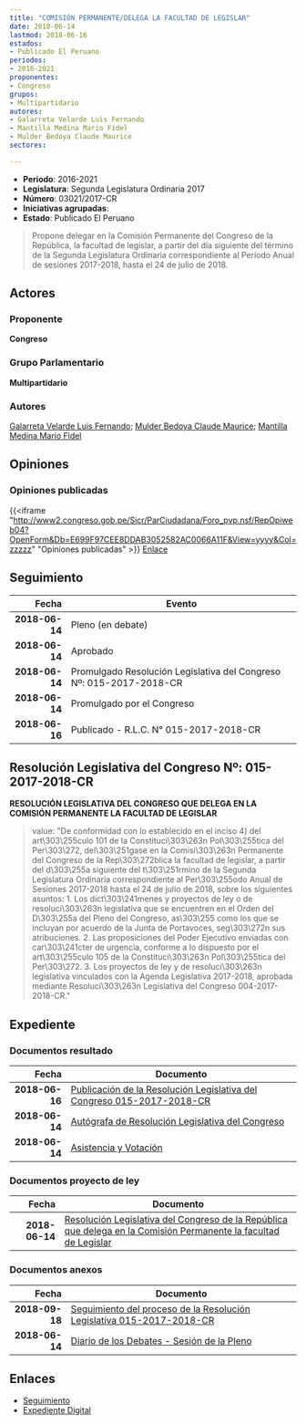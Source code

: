 ```yaml
---
title: "COMISIÓN PERMANENTE/DELEGA LA FACULTAD DE LEGISLAR"
date: 2018-06-14
lastmod: 2018-06-16
estados:
- Publicado El Peruano
periodos:
- 2016-2021
proponentes:
- Congreso
grupos:
- Multipartidario
autores:
- Galarreta Velarde Luis Fernando
- Mantilla Medina Mario Fidel
- Mulder Bedoya Claude Maurice
sectores:

---
```

- **Periodo**: 2016-2021
- **Legislatura**: Segunda Legislatura Ordinaria 2017
- **Número**: 03021/2017-CR
- **Iniciativas agrupadas**: 
- **Estado**: Publicado El Peruano

> Propone delegar en la Comisión Permanente del Congreso de la República, la facultad de legislar, a partir del día siguiente del término de la Segunda Legislatura Ordinaria correspondiente al Período Anual de sesiones 2017-2018, hasta el 24 de julio de 2018.


## Actores

### Proponente

**Congreso**

### Grupo Parlamentario

**Multipartidario**

### Autores

[Galarreta Velarde Luis Fernando](mailto:mailto:lgalarreta@congreso.gob.pe); [Mulder Bedoya Claude Maurice](mailto:mailto:mmulder@congreso.gob.pe); [Mantilla Medina Mario Fidel](mailto:mailto:mmantilla@congreso.gob.pe)

## Opiniones

### Opiniones publicadas

{{<iframe "http://www2.congreso.gob.pe/Sicr/ParCiudadana/Foro_pvp.nsf/RepOpiweb04?OpenForm&Db=E699F97CEE8DDAB3052582AC0066A11F&View=yyyy&Col=zzzzz" "Opiniones publicadas" >}}
[Enlace](http://www2.congreso.gob.pe/Sicr/ParCiudadana/Foro_pvp.nsf/RepOpiweb04?OpenForm&Db=E699F97CEE8DDAB3052582AC0066A11F&View=yyyy&Col=zzzzz)


## Seguimiento

| Fecha | Evento |
|------:|--------|
| **2018-06-14** | Pleno (en debate) |
| **2018-06-14** | Aprobado |
| **2018-06-14** | Promulgado Resolución Legislativa del Congreso Nº: 015-2017-2018-CR |
| **2018-06-14** | Promulgado por el Congreso |
| **2018-06-16** | Publicado - R.L.C. N° 015-2017-2018-CR |

## Resolución Legislativa del Congreso Nº: 015-2017-2018-CR

**RESOLUCIÓN LEGISLATIVA DEL CONGRESO QUE DELEGA EN LA COMISIÓN PERMANENTE LA FACULTAD DE LEGISLAR**

> value: "De conformidad con lo establecido en el inciso 4) del art\303\255culo 101 de la Constituci\303\263n Pol\303\255tica del Per\303\272, del\303\251gase en la Comisi\303\263n Permanente del Congreso de la Rep\303\272blica la facultad de legislar, a partir del d\303\255a siguiente del t\303\251rmino de la Segunda Legislatura Ordinaria correspondiente al Per\303\255odo Anual de Sesiones 2017-2018 hasta el 24 de julio de 2018, sobre los siguientes asuntos: 1. Los dict\303\241menes y proyectos de ley o de resoluci\303\263n legislativa que se encuentren en el Orden del D\303\255a del Pleno del Congreso, as\303\255 como los que se incluyan por acuerdo de la Junta de Portavoces, seg\303\272n sus atribuciones. 2. Las proposiciones del Poder Ejecutivo enviadas con car\303\241cter de urgencia, conforme a lo dispuesto por el art\303\255culo 105 de la Constituci\303\263n Pol\303\255tica del Per\303\272. 3. Los proyectos de ley y de resoluci\303\263n legislativa vinculados con la Agenda Legislativa 2017-2018, aprobada mediante Resoluci\303\263n Legislativa del Congreso 004-2017-2018-CR."


## Expediente

### Documentos resultado

| Fecha | Documento |
|------:|-----------|
| **2018-06-16** | [Publicación de la Resolución Legislativa del Congreso 015-2017-2018-CR](http://www.leyes.congreso.gob.pe/Documentos/2016_2021/Resolucion_Legislativa_del_Congreso/RLC-015-2017-2018-CR.pdf) |
| **2018-06-14** | [Autógrafa de Resolución Legislativa del Congreso](http://www.leyes.congreso.gob.pe/Documentos/2016_2021/Autografas/Resolucion_Legislativa_del_Congreso/AU0302120180614.pdf) |
| **2018-06-14** | [Asistencia y Votación](http://www.leyes.congreso.gob.pe/Documentos/2016_2021/Asistencia_y_Votacion/Proyectos_de_Ley/AV0302120180614.pdf) |

### Documentos proyecto de ley

| Fecha | Documento |
|------:|-----------|
| **2018-06-14** | [Resolución Legislativa del Congreso de la República que delega en la Comisión Permanente la facultad de Legislar](http://www.leyes.congreso.gob.pe/Documentos/2016_2021/Proyectos_de_Ley_y_de_Resoluciones_Legislativas/PL0302120180614.pdf) |

### Documentos anexos

| Fecha | Documento |
|------:|-----------|
| **2018-09-18** | [Seguimiento del proceso de la Resolución Legislativa 015-2017-2018-CR](http://www.leyes.congreso.gob.pe/Documentos/2016_2021/Seguimiento_de_Proyectos_de_Ley/03021PL20180918.pdf) |
| **2018-06-14** | [Diario de los Debates - Sesión de la Pleno](http://www2.congreso.gob.pe/Sicr/DiarioDebates/Publicad.nsf/SesionesPleno/05256D6E0073DFE9052582AD0060E986/$FILE/SLO-2017-17A.pdf) |

## Enlaces

- [Seguimiento](http://www2.congreso.gob.pe/Sicr/TraDocEstProc/CLProLey2016.nsf/f7fff46988ca05b1052578e100829cc7/53210bad5f32d9cf052582ac005fb0a1?OpenDocument)
- [Expediente Digital](http://www2.congreso.gob.pe/Sicr/TraDocEstProc/Expvirt_2011.nsf/visbusqptramdoc1621/03021?opendocument)

